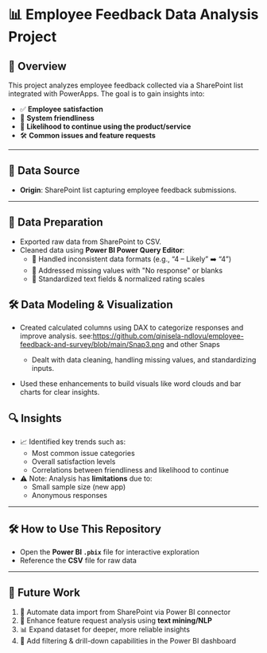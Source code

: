 # 📊 Employee Feedback Data Analysis Project

## 🧩 Overview  
This project analyzes employee feedback collected via a SharePoint list integrated with PowerApps. The goal is to gain insights into:

- ✅ **Employee satisfaction**  
- 🤖 **System friendliness**  
- 🔁 **Likelihood to continue using the product/service**  
- 🛠️ **Common issues and feature requests**

---

## 📁 Data Source  
- **Origin**: SharePoint list capturing employee feedback submissions.

---

## 🧹 Data Preparation  
- Exported raw data from SharePoint to CSV.  
- Cleaned data using **Power BI Power Query Editor**:
  - 🔄 Handled inconsistent data formats (e.g., “4 – Likely” ➡️ “4”)
  - 🚫 Addressed missing values with "No response" or blanks
  - 🧽 Standardized text fields & normalized rating scales
 
## 🛠️ Data Modeling & Visualization
 - Created calculated columns using DAX to categorize responses and improve analysis.
 see:https://github.com/qinisela-ndlovu/employee-feedback-and-survey/blob/main/Snap3.png and other Snaps

   - Dealt with data cleaning, handling missing values, and standardizing inputs.

 - Used these enhancements to build visuals like word clouds and bar charts for clear insights.



## 🔍 Insights  
- 📈 Identified key trends such as:
  - Most common issue categories
  - Overall satisfaction levels
  - Correlations between friendliness and likelihood to continue  
- ⚠️ Note: Analysis has **limitations** due to:
  - Small sample size (new app)
  - Anonymous responses

---

## 🛠️ How to Use This Repository  
- Open the **Power BI `.pbix`** file for interactive exploration  
- Reference the **CSV** file for raw data  

---

## 🔮 Future Work  
1. 🔗 Automate data import from SharePoint via Power BI connector  
2. 🧠 Enhance feature request analysis using **text mining/NLP**  
3. 📊 Expand dataset for deeper, more reliable insights  
4. 🧭 Add filtering & drill-down capabilities in the Power BI dashboard  
